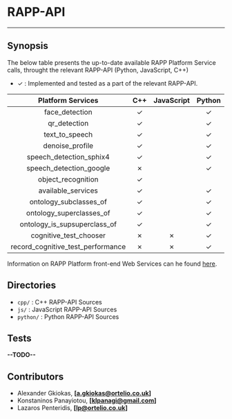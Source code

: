# RAPP-API
--------------------

## Synopsis

The below table presents the up-to-date available RAPP Platform Service calls, throught the relevant RAPP-API (Python, JavaScript, C++)


- ✓   : Implemented and tested as a part of the relevant RAPP-API.



| Platform Services                 | C++      | JavaScript   | Python   |
| :-------------------------------: | :---:    | :----------: | :---:    |
| face_detection                    | ✓        |              | ✓        |
| qr_detection                      | ✓        |              | ✓        |
| text_to_speech                    | ✓        |              | ✓        |
| denoise_profile                   | ✓        |              | ✓        |
| speech_detection_sphix4           | ✓        |              | ✓        |
| speech_detection_google           | ✗        |              | ✓        |
| object_recognition                | ✓        |              |          |
| available_services                | ✓        |              | ✓        |
| ontology_subclasses_of            | ✓        |              | ✓        |
| ontology_superclasses_of          | ✓        |              | ✓        |
| ontology_is_supsuperclass_of      | ✓        |              | ✓        |
| cognitive_test_chooser            | ✗        |  ✗           | ✓        |
| record_cognitive_test_performance | ✗        |  ✗           | ✓        |



Information on RAPP Platform front-end Web Services can he found [here](https://github.com/rapp-project/rapp-platform/tree/master/rapp_web_services/services).

## Directories

- `cpp/`    : C++ RAPP-API Sources
- `js/`     : JavaScript RAPP-API Sources
- `python/` : Python RAPP-API Sources


## Tests

**--TODO--**

## Contributors

- Alexander Gkiokas, **[a.gkiokas@ortelio.co.uk]**
- Konstaninos Panayiotou, **[klpanagi@gmail.com]**
- Lazaros Penteridis, **[lp@ortelio.co.uk]**
